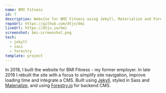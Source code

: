 ```yaml
---
name: BMI Fitness
id: 7
description: Website for BMI Fitness using Jekyll, Materialize and Forestry.io
repoUrl: https://github.com/dtjv/bmi
liveUrl: https://dtjv.io/bmi
screenshot: bmi-screenshot.png
tech:
  - jekyll
  - sass
  - forestry
template: project
---
```


In 2018, I built the website for BMI Fitness - my former employer. In late 2019
I rebuilt the site with a focus to simplify site navigation, improve loading
time and integrate a CMS. Built using [Jekyll](https://jekyllrb.com/), styled in
Sass and [Materialize](https://materializecss.com/), and using
[Forestry.io](https://forestry.io/) for backend CMS.

<!-- more -->
